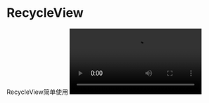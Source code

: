 # RecycleView
RecycleView简单使用
![效果图](http://github.com/Janain/RecycleView/raw/master/image_display/img_display.mp4)